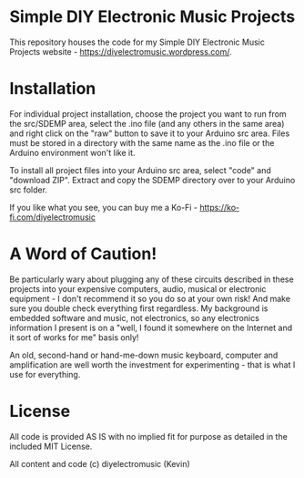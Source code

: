 # Simple DIY Electronic Music Projects

This repository houses the code for my Simple DIY Electronic Music Projects website - https://diyelectromusic.wordpress.com/.

# Installation

For individual project installation, choose the project you want to run from the src/SDEMP area, select the .ino file (and any others in the same area) and right click on the "raw" button to save it to your Arduino src area.  Files must be stored in a directory with the same name as the .ino file or the Arduino environment won't like it.

To install all project files into your Arduino src area, select "code" and "download ZIP".  Extract and copy the SDEMP directory over to your Arduino src folder.

If you like what you see, you can buy me a Ko-Fi - https://ko-fi.com/diyelectromusic

#  A Word of Caution!

Be particularly wary about plugging any of these circuits described in these projects into your expensive computers, audio, musical or electronic equipment - I don't recommend it so you do so at your own risk! And make sure you double check everything first regardless. My background is embedded software and music, not electronics, so any electronics information I present is on a "well, I found it somewhere on the Internet and it sort of works for me" basis only!

An old, second-hand or hand-me-down music keyboard, computer and amplification are well worth the investment for experimenting - that is what I use for everything.

# License

All code is provided AS IS with no implied fit for purpose as detailed in the included MIT License.

All content and code (c) diyelectromusic (Kevin)
